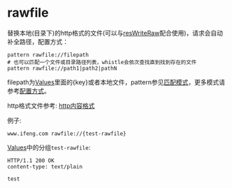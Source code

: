 # rawfile

替换本地(目录下)的http格式的文件(可以与[resWriteRaw](resWriteRaw.html)配合使用)，请求会自动补全路径，配置方式：

	pattern rawfile://filepath
	# 也可以匹配一个文件或目录路径列表，whistle会依次查找直到找到存在的文件
	pattern rawfile://path1|path2|pathN

filepath为[Values](http://local.whistlejs.com/#values)里面的{key}或者本地文件，pattern参见[匹配模式](../../pattern.html)，更多模式请参考[配置方式](../../mode.html)。

http格式文件参考: [http内容格式](http://www.cnblogs.com/kissdodog/archive/2013/01/11/2856335.html)

例子:

	www.ifeng.com rawfile://{test-rawfile}

[Values](http://local.whistlejs.com/#values)中的分组`test-rawfile`:

	HTTP/1.1 200 OK
	content-type: text/plain

	test
